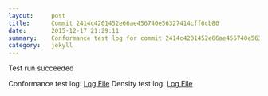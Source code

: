 ```yaml
---
layout:     post
title:      Commit 2414c4201452e66ae456740e56327414cff6cb80
date:       2015-12-17 21:29:11
summary:    Conformance test log for commit 2414c4201452e66ae456740e56327414cff6cb80.
category:   jekyll
---
```


Test run succeeded

Conformance test log: [Log File](http://s3-us-west-2.amazonaws.com/kraken-e2e-logs/conformance/kraken_2414c4201452e66ae456740e56327414cff6cb80_conformance.log)
Density test log: [Log File](http://s3-us-west-2.amazonaws.com/kraken-e2e-logs/conformance/kraken_2414c4201452e66ae456740e56327414cff6cb80_density.log)

